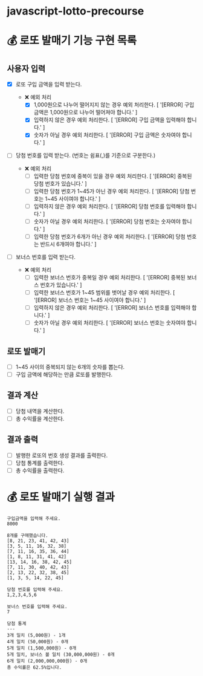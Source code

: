 # javascript-lotto-precourse

# 💰 로또 발매기 기능 구현 목록

## 사용자 입력

- [x] 로또 구입 금액을 입력 받는다.

  - ❌ 예외 처리
    - [x] 1,000원으로 나누어 떨어지지 않는 경우 예외 처리한다. [ '[ERROR] 구입 금액은 1,000원으로 나누어 떨어져야 합니다.' ]
    - [x] 입력하지 않은 경우 예외 처리한다. [ '[ERROR] 구입 금액을 입력해야 합니다.' ]
    - [x] 숫자가 아닐 경우 예외 처리한다. [ '[ERROR] 구입 금액은 숫자여야 합니다.' ]

- [ ] 당첨 번호를 입력 받는다. (번호는 쉼표(,)를 기준으로 구분한다.)

  - ❌ 예외 처리
    - [ ] 입력한 당첨 번호에 중복이 있을 경우 예외 처리한다. [ '[ERROR] 중복된 당첨 번호가 있습니다.' ]
    - [ ] 입력한 당첨 번호가 1~45가 아닌 경우 예외 처리한다. [ '[ERROR] 당첨 번호는 1~45 사이여야 합니다.' ]
    - [ ] 입력하지 않은 경우 예외 처리한다. [ '[ERROR] 당첨 번호를 입력해야 합니다.' ]
    - [ ] 숫자가 아닐 경우 예외 처리한다. [ '[ERROR] 당첨 번호는 숫자여야 합니다.' ]
    - [ ] 입력한 당첨 번호가 6개가 아닌 경우 예외 처리한다. [ '[ERROR] 당첨 번호는 반드시 6개여야 합니다.' ]

- [ ] 보너스 번호를 입력 받는다.
  - ❌ 예외 처리
    - [ ] 입력한 보너스 번호가 중복일 경우 예외 처리한다. [ '[ERROR] 중복된 보너스 번호가 있습니다.' ]
    - [ ] 입력한 보너스 번호가 1~45 범위를 벗어날 경우 예외 처리한다. [ '[ERROR] 보너스 번호는 1~45 사이여야 합니다.' ]
    - [ ] 입력하지 않은 경우 예외 처리한다. [ '[ERROR] 보너스 번호를 입력해야 합니다.' ]
    - [ ] 숫자가 아닐 경우 예외 처리한다. [ '[ERROR] 보너스 번호는 숫자여야 합니다.' ]

## 로또 발매기

- [ ] 1~45 사이의 중복되지 않는 6개의 숫자를 뽑는다.
- [ ] 구입 금액에 해당하는 만큼 로또를 발행한다.

## 결과 계산

- [ ] 당첨 내역을 계산한다.
- [ ] 총 수익률을 계산한다.

## 결과 출력

- [ ] 발행한 로또의 번호 생성 결과를 출력한다.
- [ ] 당첨 통계를 출력한다.
- [ ] 총 수익률을 출력한다.

# 💰 로또 발매기 실행 결과

```
구입금액을 입력해 주세요.
8000

8개를 구매했습니다.
[8, 21, 23, 41, 42, 43]
[3, 5, 11, 16, 32, 38]
[7, 11, 16, 35, 36, 44]
[1, 8, 11, 31, 41, 42]
[13, 14, 16, 38, 42, 45]
[7, 11, 30, 40, 42, 43]
[2, 13, 22, 32, 38, 45]
[1, 3, 5, 14, 22, 45]

당첨 번호를 입력해 주세요.
1,2,3,4,5,6

보너스 번호를 입력해 주세요.
7

당첨 통계
---
3개 일치 (5,000원) - 1개
4개 일치 (50,000원) - 0개
5개 일치 (1,500,000원) - 0개
5개 일치, 보너스 볼 일치 (30,000,000원) - 0개
6개 일치 (2,000,000,000원) - 0개
총 수익률은 62.5%입니다.
```

